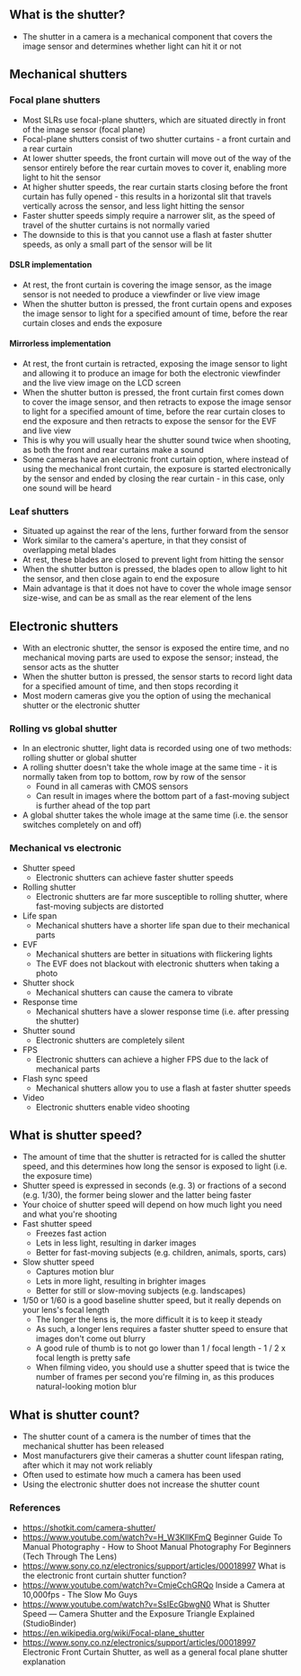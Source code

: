 ## What is the shutter?

- The shutter in a camera is a mechanical component that covers the image sensor and determines whether light can hit it or not

## Mechanical shutters

### Focal plane shutters

- Most SLRs use focal-plane shutters, which are situated directly in front of the image sensor (focal plane)
- Focal-plane shutters consist of two shutter curtains - a front curtain and a rear curtain
- At lower shutter speeds, the front curtain will move out of the way of the sensor entirely before the rear curtain moves to cover it, enabling more light to hit the sensor
- At higher shutter speeds, the rear curtain starts closing before the front curtain has fully opened - this results in a horizontal slit that travels vertically across the sensor, and less light hitting the sensor
- Faster shutter speeds simply require a narrower slit, as the speed of travel of the shutter curtains is not normally varied
- The downside to this is that you cannot use a flash at faster shutter speeds, as only a small part of the sensor will be lit

#### DSLR implementation

- At rest, the front curtain is covering the image sensor, as the image sensor is not needed to produce a viewfinder or live view image
- When the shutter button is pressed, the front curtain opens and exposes the image sensor to light for a specified amount of time, before the rear curtain closes and ends the exposure

#### Mirrorless implementation

- At rest, the front curtain is retracted, exposing the image sensor to light and allowing it to produce an image for both the electronic viewfinder and the live view image on the LCD screen
- When the shutter button is pressed, the front curtain first comes down to cover the image sensor, and then retracts to expose the image sensor to light for a specified amount of time, before the rear curtain closes to end the exposure and then retracts to expose the sensor for the EVF and live view
- This is why you will usually hear the shutter sound twice when shooting, as both the front and rear curtains make a sound
- Some cameras have an electronic front curtain option, where instead of using the mechanical front curtain, the exposure is started electronically by the sensor and ended by closing the rear curtain - in this case, only one sound will be heard

### Leaf shutters

- Situated up against the rear of the lens, further forward from the sensor
- Work similar to the camera's aperture, in that they consist of overlapping metal blades
- At rest, these blades are closed to prevent light from hitting the sensor
- When the shutter button is pressed, the blades open to allow light to hit the sensor, and then close again to end the exposure
- Main advantage is that it does not have to cover the whole image sensor size-wise, and can be as small as the rear element of the lens

## Electronic shutters

- With an electronic shutter, the sensor is exposed the entire time, and no mechanical moving parts are used to expose the sensor; instead, the sensor acts as the shutter
- When the shutter button is pressed, the sensor starts to record light data for a specified amount of time, and then stops recording it
- Most modern cameras give you the option of using the mechanical shutter or the electronic shutter

### Rolling vs global shutter

- In an electronic shutter, light data is recorded using one of two methods: rolling shutter or global shutter
- A rolling shutter doesn't take the whole image at the same time - it is normally taken from top to bottom, row by row of the sensor
	- Found in all cameras with CMOS sensors
	- Can result in images where the bottom part of a fast-moving subject is further ahead of the top part 
- A global shutter takes the whole image at the same time (i.e. the sensor switches completely on and off)

### Mechanical vs electronic

- Shutter speed
	- Electronic shutters can achieve faster shutter speeds
- Rolling shutter
	- Electronic shutters are far more susceptible to rolling shutter, where fast-moving subjects are distorted
- Life span
	- Mechanical shutters have a shorter life span due to their mechanical parts
- EVF
	- Mechanical shutters are better in situations with flickering lights
	- The EVF does not blackout with electronic shutters when taking a photo
- Shutter shock
	- Mechanical shutters can cause the camera to vibrate
- Response time
	- Mechanical shutters have a slower response time (i.e. after pressing the shutter)
- Shutter sound
	- Electronic shutters are completely silent
- FPS
	- Electronic shutters can achieve a higher FPS due to the lack of mechanical parts
- Flash sync speed
	- Mechanical shutters allow you to use a flash at faster shutter speeds
- Video
	- Electronic shutters enable video shooting


## What is shutter speed?

- The amount of time that the shutter is retracted for is called the shutter speed, and this determines how long the sensor is exposed to light (i.e. the exposure time)
- Shutter speed is expressed in seconds (e.g. 3) or fractions of a second (e.g. 1/30), the former being slower and the latter being faster 
- Your choice of shutter speed will depend on how much light you need and what you're shooting
- Fast shutter speed
	- Freezes fast action
	- Lets in less light, resulting in darker images
	- Better for fast-moving subjects (e.g. children, animals, sports, cars)
- Slow shutter speed
	- Captures motion blur
	- Lets in more light, resulting in brighter images
	- Better for still or slow-moving subjects (e.g. landscapes)
- 1/50 or 1/60 is a good baseline shutter speed, but it really depends on your lens's focal length
	- The longer the lens is, the more difficult it is to keep it steady
	- As such, a longer lens requires a faster shutter speed to ensure that images don't come out blurry
	- A good rule of thumb is to not go lower than 1 / focal length - 1 / 2 x focal length is pretty safe
	- When filming video, you should use a shutter speed that is twice the number of frames per second you're filming in, as this produces natural-looking motion blur


## What is shutter count?

- The shutter count of a camera is the number of times that the mechanical shutter has been released
- Most manufacturers give their cameras a shutter count lifespan rating, after which it may not work reliably
- Often used to estimate how much a camera has been used
- Using the electronic shutter does not increase the shutter count


### References

- https://shotkit.com/camera-shutter/
- https://www.youtube.com/watch?v=H_W3KllKFmQ Beginner Guide To Manual Photography - How to Shoot Manual Photography For Beginners (Tech Through The Lens)
- https://www.sony.co.nz/electronics/support/articles/00018997 What is the electronic front curtain shutter function?
- https://www.youtube.com/watch?v=CmjeCchGRQo Inside a Camera at 10,000fps - The Slow Mo Guys
- https://www.youtube.com/watch?v=SsIEcGbwgN0 What is Shutter Speed — Camera Shutter and the Exposure Triangle Explained (StudioBinder)
- https://en.wikipedia.org/wiki/Focal-plane_shutter
- https://www.sony.co.nz/electronics/support/articles/00018997 Electronic Front Curtain Shutter, as well as a general focal plane shutter explanation